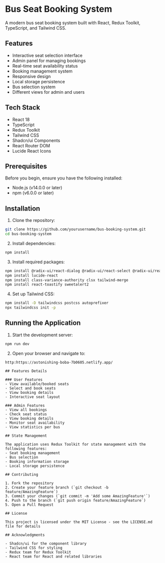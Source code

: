 # Bus Seat Booking System

A modern bus seat booking system built with React, Redux Toolkit, TypeScript, and Tailwind CSS.

## Features

- Interactive seat selection interface
- Admin panel for managing bookings
- Real-time seat availability status
- Booking management system
- Responsive design
- Local storage persistence
- Bus selection system
- Different views for admin and users

## Tech Stack

- React 18
- TypeScript
- Redux Toolkit
- Tailwind CSS
- Shadcn/ui Components
- React Router DOM
- Lucide React Icons

## Prerequisites

Before you begin, ensure you have the following installed:
- Node.js (v14.0.0 or later)
- npm (v6.0.0 or later)

## Installation

1. Clone the repository:
```bash
git clone https://github.com/yourusername/bus-booking-system.git
cd bus-booking-system
```

2. Install dependencies:
```bash
npm install
```

3. Install required packages:
```bash
npm install @radix-ui/react-dialog @radix-ui/react-select @radix-ui/react-slot
npm install lucide-react
npm install class-variance-authority clsx tailwind-merge
npm install react-toastify sweetalert2
```

4. Set up Tailwind CSS:
```bash
npm install -D tailwindcss postcss autoprefixer
npx tailwindcss init -p
```

## Running the Application

1. Start the development server:
```bash
npm run dev
```

2. Open your browser and navigate to:
```
http:https://astonishing-boba-7b0605.netlify.app/

## Features Details

### User Features
- View available/booked seats
- Select and book seats
- View booking details
- Interactive seat layout

### Admin Features
- View all bookings
- Check seat status
- View booking details
- Monitor seat availability
- View statistics per bus

## State Management

The application uses Redux Toolkit for state management with the following features:
- Seat booking management
- Bus selection
- Booking information storage
- Local storage persistence

## Contributing

1. Fork the repository
2. Create your feature branch (`git checkout -b feature/AmazingFeature`)
3. Commit your changes (`git commit -m 'Add some AmazingFeature'`)
4. Push to the branch (`git push origin feature/AmazingFeature`)
5. Open a Pull Request

## License

This project is licensed under the MIT License - see the LICENSE.md file for details

## Acknowledgments

- Shadcn/ui for the component library
- Tailwind CSS for styling
- Redux team for Redux Toolkit
- React team for React and related libraries
